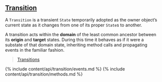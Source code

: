 ## [Transition](#transition)

A `Transition` is a transient `State` temporarily adopted as the owner object’s current state as it changes from one of its proper `State`s to another.

A transition acts within the **domain** of the least common ancestor between its **origin** and **target** states. During this time it behaves as if it were a substate of that domain state, inheriting method calls and propagating events in the familiar fashion.

> [Transitions](/docs/#concepts--transitions)

<div class="local-toc"></div>

{% include content/api/transition/events.md %}
{% include content/api/transition/methods.md %}
